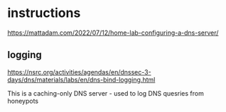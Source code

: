 # instructions
https://mattadam.com/2022/07/12/home-lab-configuring-a-dns-server/

logging
-------
https://nsrc.org/activities/agendas/en/dnssec-3-days/dns/materials/labs/en/dns-bind-logging.html

This is a caching-only DNS server - used to log DNS quesries from honeypots
